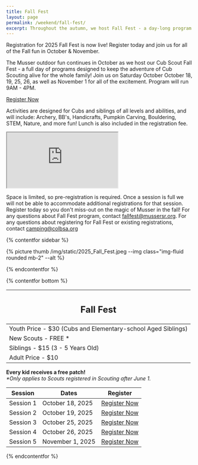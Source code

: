 ```yaml
---
title: Fall Fest
layout: page
permalink: /weekend/fall-fest/
excerpt: Throughout the autumn, we host Fall Fest - a day-long program that keeps the adventure of Cub Scouting and Cub Camp happening for the whole family!
---
```


<div class="alert alert-warning" role="alert">Registration for 2025 Fall Fest is now live! Register today and join us for all of the Fall fun in October & November.</div>

The Musser outdoor fun continues in October as we host our Cub Scout Fall Fest - a full day of programs designed to keep the adventure of Cub Scouting alive for the whole family! Join us on Saturday October October 18, 19, 25, 26, as well as November 1 for all of the excitement. Program will run 9AM - 4PM.

<p class="text-center">
  <a href="https://scoutingevent.com/525-2025FallFest" class="btn btn-primary my-3 col-4 mx-auto">Register Now</a>
</p>

Activities are designed for Cubs and siblings of all levels and abilities, and will include: Archery, BB's, Handicrafts, Pumpkin Carving, Bouldering, STEM, Nature, and more fun! Lunch is also included in the registration fee.

<div class="embed-responsive embed-responsive-16by9 col-10 offset-1 my-5">
  <iframe class="embed-responsive-item" src="https://www.youtube.com/embed/-WOq4mruCgY" allow="accelerometer; autoplay; encrypted-media; gyroscope; picture-in-picture" allowfullscreen></iframe>
</div>

<p class="text-danger">Space is limited, so pre-registration is required. Once a session is full we will not be able to accommodate additional registrations for that session. Register today so you don't miss-out on the magic of Musser in the fall! For any questions about Fall Fest program, contact <a href="mailto:fallfest@mussersr.org">fallfest@mussersr.org</a>. For any questions about registering for Fall Fest or existing registrations, contact <a href="mailto:camping@colbsa.org">camping@colbsa.org</a></p>

{% contentfor sidebar %}

{% picture thumb /img/static/2025_Fall_Fest.jpeg --img class="img-fluid rounded mb-2" --alt %}

<!-- <a href="/files/weekend_details/FallFest2024.pdf" class="btn btn-block btn-primary my-3" download>Download Flyer</a> -->

{% endcontentfor %}

{% contentfor bottom %}

<div class="row"> 
  <div class="col">
    <table class="table table-striped my-3 text-center">
      <thead class="text-center">
        <tr>
          <th scope="col"><h2 class="my-0">Fall Fest</h2></th>
        </tr>
      </thead>
      <tbody>
          <tr>
            <td>Youth Price - $30 (Cubs and Elementary-school Aged Siblings)</td>
          </tr>
          <tr>
            <td>New Scouts - FREE *</td>
          </tr>
          <tr>
            <td>Siblings - $15 (3 - 5 Years Old)</td>
          </tr>
          <tr>
            <td>Adult Price - $10</td>
          </tr>
      </tbody>
    </table>
    <div class="text-center mb-4">
      <strong>Every kid receives a free patch!</strong><br>
      <em>*Only applies to Scouts registered in Scouting after June 1.</em>
    </div>
  </div> 
  <div class="col">
    <table class="table table-striped my-3 text-center">
      <thead>
        <tr>
          <th scope="col">Session</th>
          <th scope="col">Dates</th>
          <th scope="col">Register</th>
        </tr>
      </thead>
      <tbody>
          <tr>
            <td>Session 1</td>
            <td>October 18, 2025</td>
            <td>
              <a class="btn btn-primary btn-block" href="https://scoutingevent.com/525-102484-237430">Register Now</a>
            </td>
          </tr>
          <tr>
            <td>Session 2</td>
            <td>October 19, 2025</td>
            <td>
              <a class="btn btn-primary btn-block" href="https://scoutingevent.com/525-102484-237434">Register Now</a>
            </td>
          </tr>
          <tr>
            <td>Session 3</td>
            <td>October 25, 2025</td>
            <td>
              <a class="btn btn-primary btn-block" href="https://scoutingevent.com/525-102484-237431">Register Now</a>
            </td>
          </tr>
          <tr>
            <td>Session 4</td>
            <td>October 26, 2025</td>
            <td>
              <a class="btn btn-primary btn-block" href="https://scoutingevent.com/525-102484-237433">Register Now</a>
            </td>
          </tr>
          <tr>
            <td>Session 5</td>
            <td>November 1, 2025</td>
            <td>
              <a class="btn btn-primary btn-block" href="https://scoutingevent.com/525-102484-237432">Register Now</a>
            </td>
          </tr>
      </tbody>
    </table>
  </div>
</div>

{% endcontentfor %}
